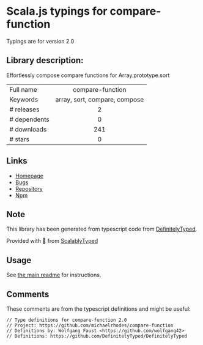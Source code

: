 
# Scala.js typings for compare-function

Typings are for version 2.0

## Library description:
Effortlessly compose compare functions for Array.prototype.sort

|                    |                 |
| ------------------ | :-------------: |
| Full name          | compare-function |
| Keywords           | array, sort, compare, compose |
| # releases         | 2 |
| # dependents       | 0 |
| # downloads        | 241 |
| # stars            | 0 |

## Links
- [Homepage](https://github.com/michaelrhodes/compare-function)
- [Bugs](https://github.com/michaelrhodes/compare-function/issues)
- [Repository](https://github.com/michaelrhodes/compare-function)
- [Npm](https://www.npmjs.com/package/compare-function)
    


## Note
This library has been generated from typescript code from [DefinitelyTyped](https://definitelytyped.org).

Provided with :purple_heart: from [ScalablyTyped](https://github.com/oyvindberg/ScalablyTyped)

## Usage
See [the main readme](../../readme.md) for instructions.

## Comments

These comments are from the typescript definitions and might be useful:
```
// Type definitions for compare-function 2.0
// Project: https://github.com/michaelrhodes/compare-function
// Definitions by: Wolfgang Faust <https://github.com/wolfgang42>
// Definitions: https://github.com/DefinitelyTyped/DefinitelyTyped

```

